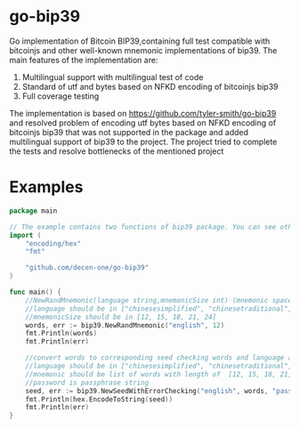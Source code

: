 # go-bip39

Go implementation of Bitcoin BIP39,containing full test compatible with bitcoinjs and other well-known mnemonic implementations of bip39.
The main features of the implementation are:
1) Multilingual support with multilingual test of code
2) Standard of utf and bytes based on NFKD encoding of bitcoinjs bip39
3) Full coverage testing

The implementation is based on https://github.com/tyler-smith/go-bip39
and resolved problem of  encoding utf bytes based on NFKD encoding of bitcoinjs bip39 that was not supported in the package and added multilingual support of bip39 to the project.
The project tried to complete the tests and resolve bottlenecks of the mentioned project

# Examples
```go
package main

// The example contains two functions of bip39 package. You can see other functions in bip39 package
import (
	"encoding/hex"
	"fmt"

	"github.com/decen-one/go-bip39"
)

func main() {
	//NewRandMnemonic(language string,mnemonicSize int) (mnemonic space separated wordlist string, error )
	//language should be in ["chinesesimplified", "chinesetraditional", "czech", "english", "french", "italian", "japanese", "korean", "portuguese", "spanish"]
	//mnemonicSize should be in [12, 15, 18, 21, 24]
	words, err := bip39.NewRandMnemonic("english", 12)
	fmt.Println(words)
	fmt.Println(err)

	//convert words to corresponding seed checking words and language and validating the mnemonic words first
	//language should be in ["chinesesimplified", "chinesetraditional", "czech", "english", "french", "italian", "japanese", "korean", "portuguese", "spanish"]
	//mnemonic should be list of words with length of  [12, 15, 18, 21, 24] words in space separated string
	//password is passphrase string
	seed, err := bip39.NewSeedWithErrorChecking("english", words, "password")
	fmt.Println(hex.EncodeToString(seed))
	fmt.Println(err)
}

```
